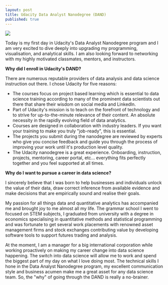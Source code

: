 ```yaml
---
layout: post
title: Udacity Data Analyst Nanodegree (DAND)
published: true
---
```

![]({{site.baseurl}}/codeliftparent.github.io/images/nanodegree_pic.png)

Today is my first day in Udacity's Data Analyst Nanodegree program and I am very excited to dive deeply into upgrading my programming, visualisation, and analytical skills. I am also looking forward to networking with my highly motivated classmates, mentors, and instructors.

**Why did I enroll in Udacity's DAND?**

There are numerous reputable providers of data analysis and data science instruction out there. I chose Udacity for five reasons:

* The courses focus on project based learning which is essential to data science training according to many of the prominent data scientists out there that share their wisdom on social media and LinkedIn.
* Part of Udacity's mission is to teach on the forefront of technology and to strive for up-to-the-minute relevance of their content. An absolute necessity in the rapidly evolving field of data analytics.
* Courses are designed in collaboration with industry leaders. If you want your training to make you truly "job-ready", this is essential.
* The projects you submit during the nanodegree are reviewed by experts who give you concise feedback and guide you through the process of improving your work until it's production level quality.
* The Udacity nanodegree is a great experience. Onboarding, instruction, projects, mentoring, career portal, etc... everything fits perfectly together and you feel supported at all times.

**Why do I want to pursue a career in data science?**

I sincerely believe that I was born to help businesses and individuals unlock the value of their data, draw correct inference from available evidence and make decisions that are empirically sound and realise their goals.

My passion for all things data and quantitative analytics has accompanied me and brought joy to me almost all my life. The grammar school I went to focused on STEM subjects, I graduated from university with a degree in economics specialising in quantitative methods and statistical programming and was fortunate to get several work placements with renowned asset management firms and stock exchanges contributing value by developing software tools to support futures trading and analysis.

At the moment, I am a manager for a big international corporation while working proactively on making my career change into data science happening. 
The switch into data science will allow me to work and spend the biggest part of my day on what I love doing most. The technical skills I hone in the Data Analyst Nanodegree program, my excellent communication style and business acumen make me a great asset for any data science team. So, the "why" of going through the DAND is really a no-brainer.
